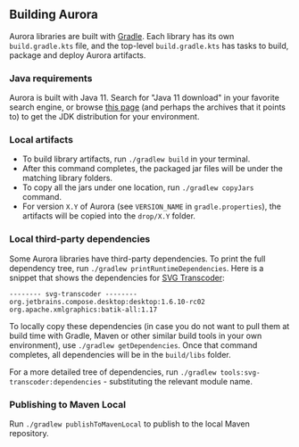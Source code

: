 ## Building Aurora

Aurora libraries are built with [Gradle](https://docs.gradle.org/). Each library has its own `build.gradle.kts` file, and the top-level `build.gradle.kts` has tasks to build, package and deploy Aurora artifacts.

### Java requirements

Aurora is built with Java 11. Search for "Java 11 download" in your favorite search engine, or browse [this page](https://www.oracle.com/technetwork/java/javase/downloads/index.html) (and perhaps the archives that it points to) to get the JDK distribution for your environment.

### Local artifacts

* To build library artifacts, run `./gradlew build` in your terminal. 
* After this command completes, the packaged jar files will be under the matching library folders. 
* To copy all the jars under one location, run `./gradlew copyJars` command. 
* For version `X.Y` of Aurora (see `VERSION_NAME` in `gradle.properties`), the artifacts will be copied into the `drop/X.Y` folder.

### Local third-party dependencies

Some Aurora libraries have third-party dependencies. To print the full dependency tree, run `./gradlew printRuntimeDependencies`. Here is a snippet that shows the dependencies for [SVG Transcoder](tools/svg-transcoder/svg-transcoder.md):

```
-------- svg-transcoder --------
org.jetbrains.compose.desktop:desktop:1.6.10-rc02
org.apache.xmlgraphics:batik-all:1.17
```

To locally copy these dependencies (in case you do not want to pull them at build time with Gradle, Maven or other similar build tools in your own environment), use `./gradlew getDependencies`. Once that command completes, all dependencies will be in the `build/libs` folder.

For a more detailed tree of dependencies, run `./gradlew tools:svg-transcoder:dependencies` - substituting the relevant module name.

### Publishing to Maven Local

Run `./gradlew publishToMavenLocal` to publish to the local Maven repository.
